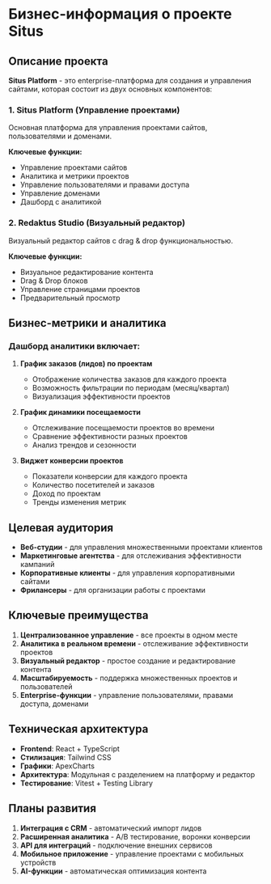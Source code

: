 # Бизнес-информация о проекте Situs

## Описание проекта

**Situs Platform** - это enterprise-платформа для создания и управления сайтами, которая состоит из двух основных компонентов:

### 1. Situs Platform (Управление проектами)

Основная платформа для управления проектами сайтов, пользователями и доменами.

**Ключевые функции:**

- Управление проектами сайтов
- Аналитика и метрики проектов
- Управление пользователями и правами доступа
- Управление доменами
- Дашборд с аналитикой

### 2. Redaktus Studio (Визуальный редактор)

Визуальный редактор сайтов с drag & drop функциональностью.

**Ключевые функции:**

- Визуальное редактирование контента
- Drag & Drop блоков
- Управление страницами проектов
- Предварительный просмотр

## Бизнес-метрики и аналитика

### Дашборд аналитики включает:

1. **График заказов (лидов) по проектам**
   - Отображение количества заказов для каждого проекта
   - Возможность фильтрации по периодам (месяц/квартал)
   - Визуализация эффективности проектов

2. **График динамики посещаемости**
   - Отслеживание посещаемости проектов во времени
   - Сравнение эффективности разных проектов
   - Анализ трендов и сезонности

3. **Виджет конверсии проектов**
   - Показатели конверсии для каждого проекта
   - Количество посетителей и заказов
   - Доход по проектам
   - Тренды изменения метрик

## Целевая аудитория

- **Веб-студии** - для управления множественными проектами клиентов
- **Маркетинговые агентства** - для отслеживания эффективности кампаний
- **Корпоративные клиенты** - для управления корпоративными сайтами
- **Фрилансеры** - для организации работы с проектами

## Ключевые преимущества

1. **Централизованное управление** - все проекты в одном месте
2. **Аналитика в реальном времени** - отслеживание эффективности проектов
3. **Визуальный редактор** - простое создание и редактирование контента
4. **Масштабируемость** - поддержка множественных проектов и пользователей
5. **Enterprise-функции** - управление пользователями, правами доступа, доменами

## Техническая архитектура

- **Frontend**: React + TypeScript
- **Стилизация**: Tailwind CSS
- **Графики**: ApexCharts
- **Архитектура**: Модульная с разделением на платформу и редактор
- **Тестирование**: Vitest + Testing Library

## Планы развития

1. **Интеграция с CRM** - автоматический импорт лидов
2. **Расширенная аналитика** - A/B тестирование, воронки конверсии
3. **API для интеграций** - подключение внешних сервисов
4. **Мобильное приложение** - управление проектами с мобильных устройств
5. **AI-функции** - автоматическая оптимизация контента
